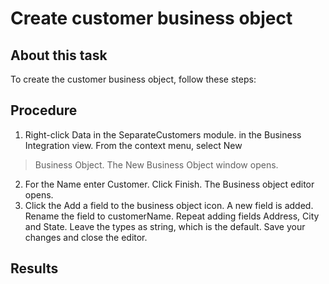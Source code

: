 <!-- image -->

# Create customer business object

## About this task

To create the customer business object, follow these steps:

## Procedure

1. Right-click Data in the SeparateCustomers module.
in the Business Integration view. From the context menu, select New
> Business Object. The New Business Object window
opens.
2. For the Name enter Customer.
 Click Finish.  The Business object editor
opens.
3. Click the Add a field to the business object icon.
 A new field is added.  Rename the field to customerName.
 Repeat adding fields Address, City and State.
 Leave the types as string, which is the default.
Save your changes and close the editor.

## Results